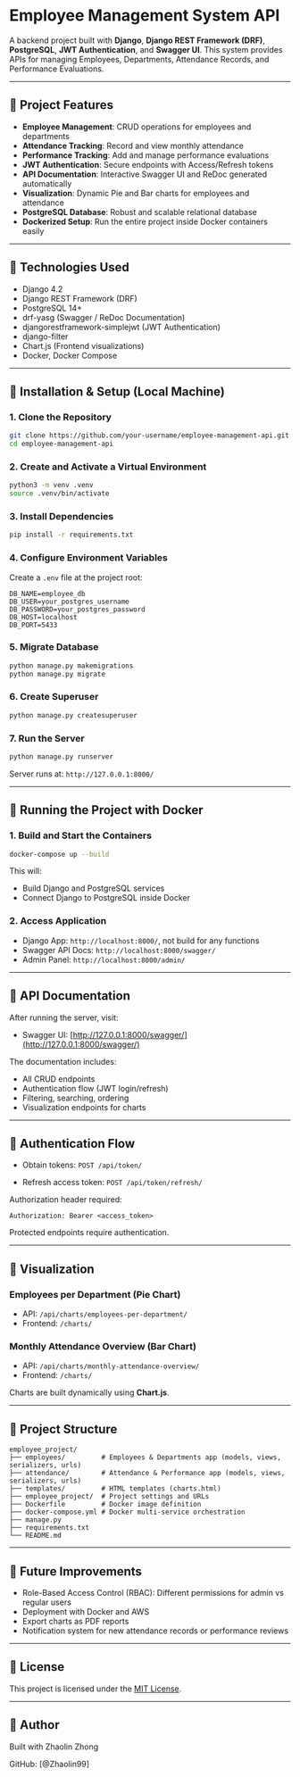 # Employee Management System API

A backend project built with **Django**, **Django REST Framework (DRF)**, **PostgreSQL**, **JWT Authentication**, and **Swagger UI**. This system provides APIs for managing Employees, Departments, Attendance Records, and Performance Evaluations.

---

## 🔹 Project Features

- **Employee Management**: CRUD operations for employees and departments
- **Attendance Tracking**: Record and view monthly attendance
- **Performance Tracking**: Add and manage performance evaluations
- **JWT Authentication**: Secure endpoints with Access/Refresh tokens
- **API Documentation**: Interactive Swagger UI and ReDoc generated automatically
- **Visualization**: Dynamic Pie and Bar charts for employees and attendance
- **PostgreSQL Database**: Robust and scalable relational database
- **Dockerized Setup**: Run the entire project inside Docker containers easily

---

## 🔹 Technologies Used

- Django 4.2
- Django REST Framework (DRF)
- PostgreSQL 14+
- drf-yasg (Swagger / ReDoc Documentation)
- djangorestframework-simplejwt (JWT Authentication)
- django-filter
- Chart.js (Frontend visualizations)
- Docker, Docker Compose

---

## 🔹 Installation & Setup (Local Machine)

### 1. Clone the Repository
```bash
git clone https://github.com/your-username/employee-management-api.git
cd employee-management-api
```

### 2. Create and Activate a Virtual Environment
```bash
python3 -m venv .venv
source .venv/bin/activate
```

### 3. Install Dependencies
```bash
pip install -r requirements.txt
```

### 4. Configure Environment Variables
Create a `.env` file at the project root:

```
DB_NAME=employee_db
DB_USER=your_postgres_username
DB_PASSWORD=your_postgres_password
DB_HOST=localhost
DB_PORT=5433
```

### 5. Migrate Database
```bash
python manage.py makemigrations
python manage.py migrate
```

### 6. Create Superuser
```bash
python manage.py createsuperuser
```

### 7. Run the Server
```bash
python manage.py runserver
```

Server runs at: `http://127.0.0.1:8000/`

---

## 🔹 Running the Project with Docker

### 1. Build and Start the Containers
```bash
docker-compose up --build
```

This will:
- Build Django and PostgreSQL services
- Connect Django to PostgreSQL inside Docker

### 2. Access Application
- Django App: `http://localhost:8000/`, not build for any functions
- Swagger API Docs: `http://localhost:8000/swagger/`
- Admin Panel: `http://localhost:8000/admin/`

---

## 🔹 API Documentation

After running the server, visit:

- Swagger UI: [http://127.0.0.1:8000/swagger/](http://127.0.0.1:8000/swagger/)

The documentation includes:
- All CRUD endpoints
- Authentication flow (JWT login/refresh)
- Filtering, searching, ordering
- Visualization endpoints for charts


---

## 🔹 Authentication Flow

- Obtain tokens:
```POST /api/token/```

- Refresh access token:
```POST /api/token/refresh/```

Authorization header required:
```
Authorization: Bearer <access_token>
```

Protected endpoints require authentication.

---

## 🔹 Visualization

### Employees per Department (Pie Chart)
- API: `/api/charts/employees-per-department/`
- Frontend: `/charts/`

### Monthly Attendance Overview (Bar Chart)
- API: `/api/charts/monthly-attendance-overview/`
- Frontend: `/charts/`

Charts are built dynamically using **Chart.js**.

---

## 🔹 Project Structure

```
employee_project/
├── employees/         # Employees & Departments app (models, views, serializers, urls)
├── attendance/        # Attendance & Performance app (models, views, serializers, urls)
├── templates/         # HTML templates (charts.html)
├── employee_project/  # Project settings and URLs
├── Dockerfile         # Docker image definition
├── docker-compose.yml # Docker multi-service orchestration
├── manage.py
├── requirements.txt
└── README.md
```

---

## 🔹 Future Improvements
- Role-Based Access Control (RBAC): Different permissions for admin vs regular users
- Deployment with Docker and AWS
- Export charts as PDF reports
- Notification system for new attendance records or performance reviews

---

## 🔹 License

This project is licensed under the [MIT License](LICENSE).

---

## 🔹 Author

Built with Zhaolin Zhong

GitHub: [@Zhaolin99]
